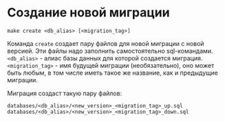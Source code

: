 # Создание новой миграции
```
make create <db_alias> [<migration_tag>]
```
Команда `create` создает пару файлов для новой миграции с новой версией. Эти файлы надо заполнить самостоятельно sql-командами.  
`<db_alias>` - алиас базы данных для которой создается миграция.  
`<migration_tag>` - имя будущей миграции (необязательно), оно может быть любым, в том числе иметь такое же название, как и предыдущие миграции.

Миграция создаст такую пару файлов:
```
databases/<db_alias>/<new_version>_<migration_tag>_up.sql
databases/<db_alias>/<new_version>_<migration_tag>_down.sql
```